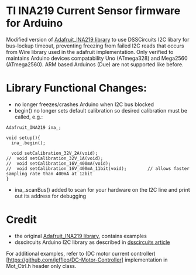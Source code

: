 # TI INA219 Current Sensor firmware for Arduino

Modified version of [Adafruit_INA219 library](https://github.com/adafruit/Adafruit_INA219) to use DSSCircuits I2C libary for bus-lockup timeout, preventing freezing from failed I2C reads that occurs from Wire library used in the adafruit implementation. Only verified to maintains Arduino devices compatability Uno (ATmega328) and Mega2560 (ATmega2560). ARM based Arduinos (Due) are not supported like before.

# Library Functional Changes: 
- no longer freezes/crashes Arduino when I2C bus blocked
- begin() no longer sets default calibration so desired calibration must be called, e.g.:
~~~~
Adafruit_INA219 ina_;

void setup(){
  ina_.begin();
  
  void setCalibration_32V_2A(void);
//  void setCalibration_32V_1A(void);
//  void setCalibration_16V_400mA(void);
//  void setCalibration_16V_400mA_11bit(void);        // allows faster sampling rate than 400mA at 12bit
}
~~~~
-  ina_.scanBus() added to scan for your hardware on the I2C line and print out its address for debugging

# Credit
- the original [Adafruit_INA219 library](https://github.com/adafruit/Adafruit_INA219), contains examples
- dsscircuits Arduino I2C library as described in [dsscircuits article](http://dsscircuits.com/articles/86-articles/66-arduino-i2c-master-library)

For additional examples, refer to (DC motor current controller)[https://github.com/jeffleo/DC-Motor-Controller] implementation in Mot_Ctrl.h header only class.

